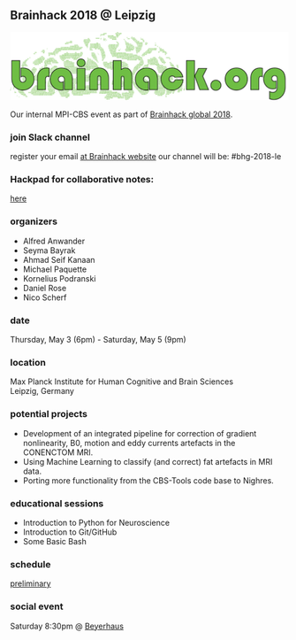 ## Brainhack 2018 @ Leipzig
![](./img/brainhack_header.png)

Our internal MPI-CBS event as part of [Brainhack global 2018](https://www.brainhack.org/).

### join Slack channel
register your email [at Brainhack website](https://brainhack-slack-invite.herokuapp.com/)
our channel will be: #bhg-2018-le

### Hackpad for collaborative notes:
[here](https://paper.dropbox.com/doc/Brainhack-Global-2018-MPI-CBS-aHVuA9VsFrqzJhAdJPqhY?_tk=share_copylink)

### organizers
- Alfred Anwander
- Seyma Bayrak
- Ahmad Seif Kanaan
- Michael Paquette
- Kornelius Podranski
- Daniel Rose
- Nico Scherf

### date
Thursday, May 3 (6pm) - Saturday, May 5 (9pm)

### location
Max Planck Institute for Human Cognitive and Brain Sciences  
Leipzig, Germany

### potential projects

- Development of an integrated pipeline for correction of gradient nonlinearity, B0, motion and eddy currents artefacts in the CONENCTOM MRI. 
- Using Machine Learning to classify (and correct) fat artefacts in MRI data.
- Porting more functionality from the CBS-Tools code base to Nighres.

### educational sessions

- Introduction to Python for Neuroscience
- Introduction to Git/GitHub
- Some Basic Bash

### schedule
[preliminary](https://docs.google.com/spreadsheets/d/e/2PACX-1vT-t04MhYrbzLw7-Oh5ijwSo2STG_UNqxM63tzBbbqZl3SVj9R5IVE-pk73Ni6aAFU1xHlyPJyQ8Bow/pubhtml)


### social event
Saturday 8:30pm @ [Beyerhaus](http://www.beyerhaus.de/)
